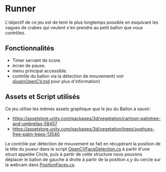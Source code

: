 # Runner

L'objectif de ce jeu est de tenir le plus longtemps possible en esquivant les vagues de crabes qui veulent s'en 
prendre au petit ballon que vous contrôlez. 

## Fonctionnalités
 * Timer servant de score.
 * écran de pause.
 * menu principal accessible.
 * contrôle du ballon via la détection de mouvement( voir [pluginOpenCV.md](pluginOpenCV.md) pour plus d'information)

## Assets et Script utilisés
Ce jeu utilise les mêmes assets graphique que le jeu du Ballon à savoir:
 * https://assetstore.unity.com/packages/3d/vegetation/cartoon-palmtree-and-umbrellas-58457
 * https://assetstore.unity.com/packages/3d/vegetation/trees/yughues-free-palm-trees-13540

Le contrôle par détection de mouvement se fait en récupérant la position de la tête du joueur dans le script 
[OpenCVFaceDetection.cs](script/OpenCVFaceDetection.cs) à partir d'une struct appelée Circle, puis à partir de cette structure nous pouvons
déplacer le ballon de gauche à droite à partir de la position x,y du cercle sur la webcam dans [PositionFaces.cs](script/OpenCVFaceDetection.cs).
